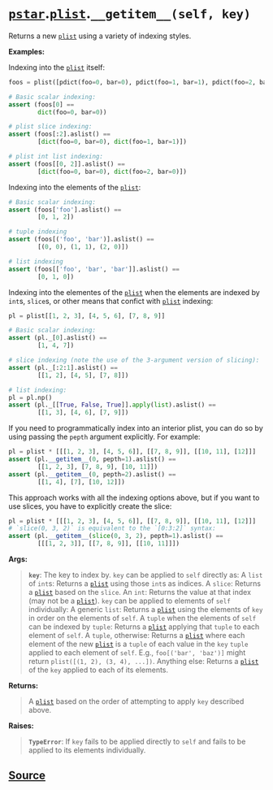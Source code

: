 # [`pstar`](./pstar.md).[`plist`](./pstar_plist.md).`__getitem__(self, key)`

Returns a new [`plist`](./pstar_plist.md) using a variety of indexing styles.

**Examples:**

Indexing into the [`plist`](./pstar_plist.md) itself:
```python
foos = plist([pdict(foo=0, bar=0), pdict(foo=1, bar=1), pdict(foo=2, bar=0)])

# Basic scalar indexing:
assert (foos[0] ==
        dict(foo=0, bar=0))

# plist slice indexing:
assert (foos[:2].aslist() ==
        [dict(foo=0, bar=0), dict(foo=1, bar=1)])

# plist int list indexing:
assert (foos[[0, 2]].aslist() ==
        [dict(foo=0, bar=0), dict(foo=2, bar=0)])
```

Indexing into the elements of the [`plist`](./pstar_plist.md):
```python
# Basic scalar indexing:
assert (foos['foo'].aslist() ==
        [0, 1, 2])

# tuple indexing
assert (foos[('foo', 'bar')].aslist() ==
        [(0, 0), (1, 1), (2, 0)])

# list indexing
assert (foos[['foo', 'bar', 'bar']].aslist() ==
        [0, 1, 0])
```

Indexing into the elementes of the [`plist`](./pstar_plist.md) when the elements are indexed by
`int`s, `slice`s, or other means that confict with [`plist`](./pstar_plist.md) indexing:
```python
pl = plist[[1, 2, 3], [4, 5, 6], [7, 8, 9]]

# Basic scalar indexing:
assert (pl._[0].aslist() ==
        [1, 4, 7])

# slice indexing (note the use of the 3-argument version of slicing):
assert (pl._[:2:1].aslist() ==
        [[1, 2], [4, 5], [7, 8]])

# list indexing:
pl = pl.np()
assert (pl._[[True, False, True]].apply(list).aslist() ==
        [[1, 3], [4, 6], [7, 9]])
```

If you need to programmatically index into an interior plist, you can do so
by using passing the `pepth` argument explicitly. For example:
```python
pl = plist * [[[1, 2, 3], [4, 5, 6]], [[7, 8, 9]], [[10, 11], [12]]]
assert (pl.__getitem__(0, pepth=1).aslist() ==
        [[1, 2, 3], [7, 8, 9], [10, 11]])
assert (pl.__getitem__(0, pepth=2).aslist() ==
        [[1, 4], [7], [10, 12]])
```
This approach works with all the indexing options above, but if you want to
use slices, you have to explicitly create the slice:
```python
pl = plist * [[[1, 2, 3], [4, 5, 6]], [[7, 8, 9]], [[10, 11], [12]]]
# `slice(0, 3, 2)` is equivalent to the `[0:3:2]` syntax:
assert (pl.__getitem__(slice(0, 3, 2), pepth=1).aslist() ==
        [[[1, 2, 3]], [[7, 8, 9]], [[10, 11]]])
```

**Args:**

>    **`key`**: The key to index by.
>         `key` can be applied to `self` directly as:
>           A `list` of `int`s: Returns a [`plist`](./pstar_plist.md) using those `int`s as indices.
>           A `slice`: Returns a [`plist`](./pstar_plist.md) based on the `slice`.
>           An `int`: Returns the value at that index (may not be a [`plist`](./pstar_plist.md)).
>         `key` can be applied to elements of `self` individually:
>           A generic `list`:
>            Returns a [`plist`](./pstar_plist.md) using the elements of `key` in order on the
>            elements of `self`.
>           A `tuple` when the elements of `self` can be indexed by `tuple`:
>            Returns a [`plist`](./pstar_plist.md) applying that `tuple` to each element of `self`.
>           A `tuple`, otherwise:
>            Returns a [`plist`](./pstar_plist.md) where each element of the new [`plist`](./pstar_plist.md) is a `tuple`
>            of each value in the `key` `tuple` applied to each element of
>            `self`. E.g., `foo[('bar', 'baz')]` might return
>            `plist([(1, 2), (3, 4), ...])`.
>           Anything else:
>            Returns a [`plist`](./pstar_plist.md) of the `key` applied to each of its elements.

**Returns:**

>    A [`plist`](./pstar_plist.md) based on the order of attempting to apply `key` described above.

**Raises:**

>    **`TypeError`**: If `key` fails to be applied directly to `self` and fails to be
>               applied to its elements individually.



## [Source](../pstar/pstar.py#L2138-L2263)